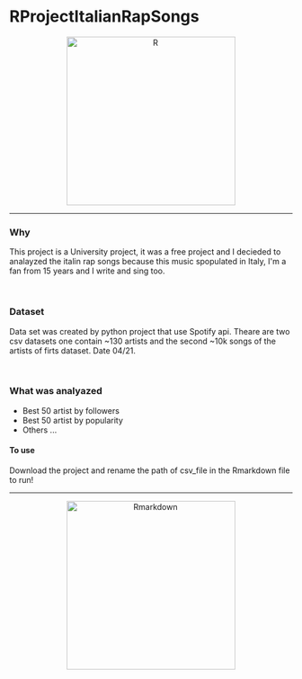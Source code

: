# RProjectItalianRapSongs
<p align="center">
  <img src="https://upload.wikimedia.org/wikipedia/commons/thumb/1/1b/R_logo.svg/1086px-R_logo.svg.png" width="300" title="R">
</p>
<hr>
<h3>Why</h3>
<p>
This project is a University project, it was a free project and I decieded to analayzed the italin rap songs because this music spopulated in Italy, I'm a fan from 15 years and I write and sing too.
</p>
<br>
<h3>Dataset</h3>
<p>
Data set was created by python project that use Spotify api. Theare are two csv datasets one contain ~130 artists and the second ~10k songs of the artists of firts dataset. Date 04/21.
</p>
<br>
<h3>What was analyazed</h3>
<ul>
  <li>Best 50 artist by followers</li>
  <li>Best 50 artist by popularity</li>
  <li>Others ...</li>
</ul>

<h4>To use</h4>
<p>Download the project and rename the path of csv_file in the Rmarkdown file to run!</p>
<hr>
<p align="center">
  <img src="https://rtask.thinkr.fr/wp-content/uploads/blogrmdfirst_header.png" width="300" title="Rmarkdown">
</p>

